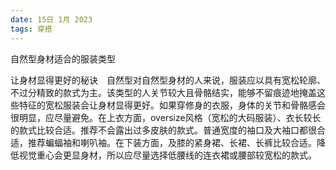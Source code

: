 ```yaml
---
date: 15日 1月 2023
tags: 穿搭
---
```

自然型身材适合的服装类型

让身材显得更好的秘诀　自然型对自然型身材的人来说，服装应以具有宽松轮廓、不过分精致的款式为主。该类型的人关节较大且骨骼结实，能够不留痕迹地掩盖这些特征的宽松服装会让身材显得更好。如果穿修身的衣服，身体的关节和骨骼感会很明显，应尽量避免。在上衣方面，oversize风格（宽松的大码服装）、衣长较长的款式比较合适。推荐不会露出过多皮肤的款式。普通宽度的袖口及大袖口都很合适，推荐蝙蝠袖和喇叭袖。在下装方面，及膝的紧身裙、长裙、长裤比较合适。降低视觉重心会更显身材，所以应尽量选择低腰线的连衣裙或腰部较宽松的款式。
